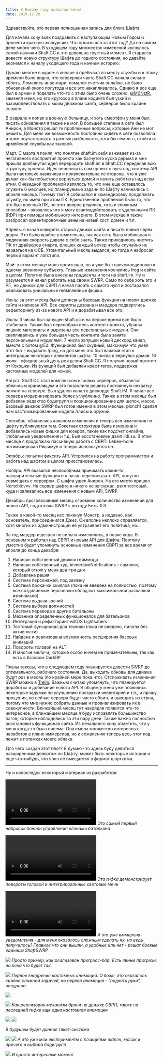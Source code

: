 ```yaml
---
title: К Новому году представляется
date: 2019-12-29
---
```


Здравствуйте, это первая полноценная запись для блога Шафта.

Для начала хочу всех поздравить с наступающим Новым Годом и провести краткую экскурсию. Что произошло за этот год? Да на самом деле много чего. В уходящем году множество изменений коснулось самой начинки Shaft.CC и это довольно грустный момент. Я старался довести новую структуру Шафта до годного состояния, но давайте вернемся к началу уходящего года и начнем историю:

Думаю многие в курсе: в январе я пребывал по месту службы и к этому времени было видно, что серверная часть Shaft.CC начала сильно сбоить. Ломались инвентари, ломался счетчик онлайна, не было обновлений около полугода и все это накапливалось. Однако я все еще был в армии и поделать что-то с этим было очень сложно. [@M0NstR.](http://steamcommunity.com/profiles/76561198056127769) заменял меня, но его кругозор в плане кодинга был узкий и взаимодействовать с моим движком сайта, серверов было крайне сложно.

В феврале я попал в военную больницу, и хоть смартфон у меня был, писать обновления я также не мог. В большей степени в сети был Анирон, а Монстр решал те проблемные вопросы, которые Ани не мог решить. Для меня же возможность постоянно сидеть в сети позволяла и тоже поучаствовать в разных разборках и, хотя бы немного, отойти от армейской службы как таковой.

Март. С марта я понял, что понятие shaft.im себя изживает из-за негативного восприятия проекта как багнутого куска дерьма и мне пришла долбанутая идея переродить shaft.im в Shaft.CC переделав всю структуру проекта. Идея переписать сам проект с нуля под систему API была настолько навязчива и привлекательна со стороны, что я уже думал как-бы побыстрее вернуться домой и начать работать над всем этим. Очевидной проблемой являлось то, что мне еще оставалось служить 6 месяцев, но планируемые задачи по Шафту начинались с апреля месяца. Почему так? Я собирался в командировку продолжать службу, но имея при этом ПК. Единственной проблемой было то, что это был военный ПК, но этот вопрос решился, хоть и сложным способом - оказалось что я могу взаимодействовать с удаленными ПК (RDP) при помощи мобильного интернета. В этом месяце я также разбросал ориентировочные цены на новый хост, домен и т.п.

Апрель: я начал ковырять старый движок сайта и писать новый через дедик. Это было крайне утомительно, так как сеть была мобильная и медленная скорость давала о себе знать. Также приходилось чистить ПК от драйверов смарта, флешек каждый вечер чтобы случайно не нарваться на ФСБ. Утомительный месяц выдался, но тогда я набросал первый вариант логотипа.

Май: в этом месяце мало произошло, но я уже был прикомандирован к одному военному субъекту. Главные изменения коснулись frog и сайта в целом. Попутно была внесены градиенты и теги на shaft.im. Ну и разумеется я начал работать над своим SWRP. Само по себе хоть это и РП, но движок для СВРП я начал писать с самого нуля и постарался реализовать уникальные геймплейные фишки.

Июнь: за этот месяц были дописаны базовые функции на новом движке сайта и написан API. Все скрипты дезрана и мардера подверглись рефакторингу из-за нового API и я дорабатывал все это.

Июль: 3 числа был запущен shaft.cc и на первое время все было стабильно. Также был пересобран весь контент проекта, убраны лишние материалы и вырезаны все персональные модели. Они скапливались и уже большая часть контента была занята персональными моделями. 7 числа запущен новый дискорд канал, вместе с ботом @Ed. Функционал был скудный, максимум что умел этот бот - выдавать !ping, но для меня это был важный этап к интеграции некоторых элементов шафта. 10 числа я вернулся домой. 16 июля - официальный день рождения Shaft.CC. Я получил новый логотип от Кокошки. Из функций был добавлен крафт тегов, поддержка кастомных моделей для ножей.

Август: Shaft.CC стал комплексом игровых серверов, обзавелся облачным хранилищем и это позволило решить постоянную нехватку памяти на сервере. Был удален канал в дискорде Shaft.IM. Я начал все сервера модернизировать более углубленно. Также в этом месяце был добавлен редактор бодигрупп и позиционированние для шапок, масок. Базовый движок SWRP был готов именно в этом месяце. plonch1 сделал нам кастомизированные модели Алисы и оружий.

Сентябрь: обзавелись каналом изменения и теперь все изменения по шафту публикуются там. Сокетная структура была изменена и добавились новые фишки для юзеров, такие как подсчет онлайна, глобальные уведомления и т.д. Был восстановлен дамп lidi.su. В этом месяце я продолжаю пассивную работа с СВРП. Leben–holle оптимизировал Ришимун и теперь используется он.

Октябрь: попытки фиксить API. Устроился на работу программистом и работа над шафтом в целом приостановилась.

Ноябрь: API оказался неспособным принимать какие-то расширительные функции и я начал переписывать API, попутно совмещать с сервером. С шафта ушел Анирон. На его место пришел Nemchiovvv. На сервер шафта я ничего не загружал, взял тестовый, куда и заливались все изменения с новым API, SWRP.

Декабрь: прогрессивный месяц: огромное количество изменений для нового API, подготовка SWRP к выходу Беты 0.6.

Также в какой-то месяц нас покинул Монстр, а недавно, как основатель, присоединился Джез. Он вполне неплохо справляется, хотя многих из администрации не устраивает его политика, но...

За год мардер и дезран не сильно изменились, в плане кода. В основном я работал над СВРП и новым API для Шафта. Поэтому уместно будет упомянуть основные изменения СВРП за все время от апреля до конца декабря:

1.  Написан собственный движок гейммода
2.  Написан собственный худ. immersiveNotifications – самопис, который отнял у меня два-три дня
3.  Добавлена рация
4.  Система персонажей, под завязку
5.  Система прокачки скиллов (пока не введена на полностью, поэтому все создаваемые персонажи обладают максимальной раскачкой изначально)
6.  Система выдачи званий
7.  Система выбора должностей
8.  Система перевода в другие батальоны
9.  Механика определенных функционалов для батальонов
10.  Интеграция и рефакторинг wiltOS Lightsabers
11.  Тестовый функционал для техники (пока не введено, пилоты без активности)
12.  Найдена и реализована возможность расширения базовых анимаций
13.  Повороты головой на ALT
14.  И многие мелочи, которые особо ничем не примечательны, так как есть в базовом DarkRP

Планы таковы, что в следующем году планируется довести SWRP до оптимального, рабочего состояния. Да, выходить обновы для движка будут раз в месяц (по крайней мере пока что). Отслеживать изменения SWRP можно в [Trello](https://trello.com/b/rNwsRuOR). Важным считаю упомянуть, что планируется доработка и добивание нового API. В общем у меня уже появились некоторые задумки по улучшению прогрузки инвентарей и т.п., и прошу прощения, но сейчас сервера будут часто сбоить и выходить из строя, потому что мне нужно собрать данные и проанализировать их в совокупности. Ближайший месяц тут наврядли появится что-то интересное, в ближайшем месяце я буду исправлять большинство багов, которые наплодились за эти пару дней. Также важно полностью восстановить функционал сайта. Из печального хочу отметить, что у меня когда-то была синема. Она имела множество интересных наработок в плане иммерсива, но к сожалению теперь весь этот код лежит в потемках моего облака.

Для чего создан этот блог? Я думаю что здесь буду делиться расширенным девлогом по Шафту, может быть некоторые истории и еще что-нибудь, что явно не вмещается в формат шорткома.

* * *

Ну и напоследок некоторый материал из разработок:

<video controls src="https://digital-garden.website.yandexcloud.net/images/archives/shaftcc/d34a243d-c556-4dd9-b91b-328932a68cd3.mp4"></video>
*Это самый первый набросок панели управления клонами батальона*

<video controls src="https://digital-garden.website.yandexcloud.net/images/archives/shaftcc/306d94a3-6820-4d15-bf5c-6f0a292dab62.mp4"></video>
*Эта гифка демонстрирует повороты головой и интегрированные световые мечи*

<video controls src="https://digital-garden.website.yandexcloud.net/images/archives/shaftcc/f37128c1-314e-4ed5-8c6c-82e34ba55ce0.mp4"></video>
*А это уже иммерсив-уведомления - для меня оказалось сложным сделать их, но ведь получилось? Главное что они вышли, а удобные или нет - решат боевые единицы ShaftSWRP*

![](https://digital-garden.website.yandexcloud.net/images/archives/shaftcc/a998c616-445d-4575-9c19-146c1dca7838.gif)
*Просто пример, как реализован прогресс-бар. Есть явные прогрехи, но пока что будет так.*

![](https://digital-garden.website.yandexcloud.net/images/archives/shaftcc/18d8225c-811d-43f7-9b38-5ee5247fa77e.gif)
*Первое внедрение кастомных анимаций. О боже, это оказалось крайне сложной задачей, но первая анимация - "поднять руки", внедрена.*

![](https://digital-garden.website.yandexcloud.net/images/archives/shaftcc/8ce07323-35ae-4233-a96a-765c6e3c6220.gif)

![](https://digital-garden.website.yandexcloud.net/images/archives/shaftcc/ab71d655-f506-4388-a56e-44e7e4f1f0bb.gif)
*Как реализован механизм брони на движке СВРП, также на последней гифке еще одна кастомная анимация*

![](https://digital-garden.website.yandexcloud.net/images/archives/shaftcc/079a2511-3147-4bf7-951f-347e22b22e3c.gif)
![](https://digital-garden.website.yandexcloud.net/images/archives/shaftcc/224bfa6a-e6b6-4c68-a40b-604c26500104.gif)

*В будущем будет данная тикет-система*

![](https://digital-garden.website.yandexcloud.net/images/archives/shaftcc/44ae0cb8-24a2-4b34-9c51-540613468c65.gif)
![](https://digital-garden.website.yandexcloud.net/images/archives/shaftcc/38b315ac-0823-4117-a5c6-8891df2c76cb.png)
*А это уже мои эксперименты с позициями шапок, масок и прочего и выбора бодигрупп*

![](https://digital-garden.website.yandexcloud.net/images/archives/shaftcc/3f2626d4-064c-4237-a33c-921c50c2a867.gif)
*И просто интересный момент*
